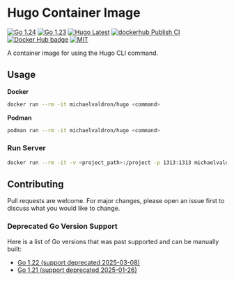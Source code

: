 # Hugo Container Image

[![Go 1.24](https://img.shields.io/badge/1.24-blue?logo=go&labelColor=gray)](https://go.dev/doc/go1.24)
[![Go 1.23](https://img.shields.io/badge/1.23-blue?logo=go&labelColor=gray)](https://go.dev/doc/go1.23)
[![Hugo Latest](https://img.shields.io/badge/latest-cb4879?logo=hugo&labelColor=gray)](https://github.com/gohugoio/hugo/releases/latest)
[![dockerhub Publish CI](https://github.com/michael-valdron/hugo-image/actions/workflows/docker-publish.yaml/badge.svg)](https://github.com/michael-valdron/hugo-image/actions/workflows/docker-publish.yaml)
[![Docker Hub badge][dockerhub-badge]][dockerhub]
[![MIT](https://img.shields.io/badge/license-Apache--2.0-blue)](LICENSE)

 [dockerhub-badge]: https://img.shields.io/docker/pulls/michaelvaldron/hugo
 [dockerhub]: https://hub.docker.com/r/michaelvaldron/hugo


A container image for using the Hugo CLI command.

## Usage

**Docker**

```sh
docker run --rm -it michaelvaldron/hugo <command>
```

**Podman**

```sh
podman run --rm -it michaelvaldron/hugo <command>
```

### Run Server

```sh
docker run --rm -it -v <project_path>:/project -p 1313:1313 michaelvaldron/hugo hugo server
```

## Contributing

Pull requests are welcome. For major changes, please open an issue first to discuss what you would like to change.

### Deprecated Go Version Support

Here is a list of Go versions that was past supported and can be manually built:

- [Go 1.22 (support deprecated 2025-03-08)](build/go1.22)
- [Go 1.21 (support deprecated 2025-01-26)](build/go1.21)

